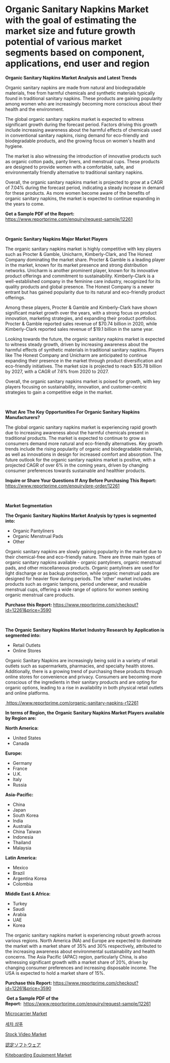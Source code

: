 <p><h1>Organic Sanitary Napkins Market with the goal of estimating the market size and future growth potential of various market segments based on component, applications, end user and region</h1></p><p><strong>Organic Sanitary Napkins Market Analysis and Latest Trends</strong></p>
<p><p>Organic sanitary napkins are made from natural and biodegradable materials, free from harmful chemicals and synthetic materials typically found in traditional sanitary napkins. These products are gaining popularity among women who are increasingly becoming more conscious about their health and the environment.</p><p>The global organic sanitary napkins market is expected to witness significant growth during the forecast period. Factors driving this growth include increasing awareness about the harmful effects of chemicals used in conventional sanitary napkins, rising demand for eco-friendly and biodegradable products, and the growing focus on women's health and hygiene.</p><p>The market is also witnessing the introduction of innovative products such as organic cotton pads, panty liners, and menstrual cups. These products are designed to provide women with a comfortable, safe, and environmentally friendly alternative to traditional sanitary napkins.</p><p>Overall, the organic sanitary napkins market is projected to grow at a CAGR of 7.04% during the forecast period, indicating a steady increase in demand for these products. As more women become aware of the benefits of organic sanitary napkins, the market is expected to continue expanding in the years to come.</p></p>
<p><strong>Get a Sample PDF of the Report:&nbsp;</strong> <a href="https://www.reportprime.com/enquiry/request-sample/12261">https://www.reportprime.com/enquiry/request-sample/12261</a></p>
<p>&nbsp;</p>
<p><strong>Organic Sanitary Napkins Major Market Players</strong></p>
<p><p>The organic sanitary napkins market is highly competitive with key players such as Procter & Gamble, Unicharm, Kimberly-Clark, and The Honest Company dominating the market share. Procter & Gamble is a leading player in the market, known for its market presence and strong distribution networks. Unicharm is another prominent player, known for its innovative product offerings and commitment to sustainability. Kimberly-Clark is a well-established company in the feminine care industry, recognized for its quality products and global presence. The Honest Company is a newer entrant but has gained popularity due to its natural and eco-friendly product offerings.</p><p>Among these players, Procter & Gamble and Kimberly-Clark have shown significant market growth over the years, with a strong focus on product innovation, marketing strategies, and expanding their product portfolios. Procter & Gamble reported sales revenue of $70.74 billion in 2020, while Kimberly-Clark reported sales revenue of $19.1 billion in the same year.</p><p>Looking towards the future, the organic sanitary napkins market is expected to witness steady growth, driven by increasing awareness about the harmful effects of synthetic materials in traditional sanitary napkins. Players like The Honest Company and Unicharm are anticipated to continue expanding their presence in the market through product diversification and eco-friendly initiatives. The market size is projected to reach $35.78 billion by 2027, with a CAGR of 7.6% from 2020 to 2027.</p><p>Overall, the organic sanitary napkins market is poised for growth, with key players focusing on sustainability, innovation, and customer-centric strategies to gain a competitive edge in the market.</p></p>
<p>&nbsp;</p>
<p><strong>What Are The Key Opportunities For Organic Sanitary Napkins Manufacturers?</strong></p>
<p><p>The global organic sanitary napkins market is experiencing rapid growth due to increasing awareness about the harmful chemicals present in traditional products. The market is expected to continue to grow as consumers demand more natural and eco-friendly alternatives. Key growth trends include the rising popularity of organic and biodegradable materials, as well as innovations in design for increased comfort and absorption. The future outlook for the organic sanitary napkins market is positive, with a projected CAGR of over 6% in the coming years, driven by changing consumer preferences towards sustainable and healthier products.</p></p>
<p><strong>Inquire or Share Your Questions If Any Before Purchasing This Report:</strong> <a href="https://www.reportprime.com/enquiry/pre-order/12261">https://www.reportprime.com/enquiry/pre-order/12261</a></p>
<p>&nbsp;</p>
<p><strong>Market Segmentation</strong></p>
<p><strong>The Organic Sanitary Napkins Market Analysis by types is segmented into:</strong></p>
<p><ul><li>Organic Pantyliners</li><li>Organic Menstrual Pads</li><li>Other</li></ul></p>
<p><p>Organic sanitary napkins are slowly gaining popularity in the market due to their chemical-free and eco-friendly nature. There are three main types of organic sanitary napkins available - organic pantyliners, organic menstrual pads, and other miscellaneous products. Organic pantyliners are used for light discharge or as backup protection, while organic menstrual pads are designed for heavier flow during periods. The 'other' market includes products such as organic tampons, period underwear, and reusable menstrual cups, offering a wide range of options for women seeking organic menstrual care products.</p></p>
<p><strong>Purchase this Report:&nbsp;</strong><a href="https://www.reportprime.com/checkout?id=12261&price=3590">https://www.reportprime.com/checkout?id=12261&price=3590</a></p>
<p>&nbsp;</p>
<p><strong>The Organic Sanitary Napkins Market Industry Research by Application is segmented into:</strong></p>
<p><ul><li>Retail Outlets</li><li>Online Stores</li></ul></p>
<p><p>Organic Sanitary Napkins are increasingly being sold in a variety of retail outlets such as supermarkets, pharmacies, and specialty health stores. Additionally, there is a growing trend of purchasing these products through online stores for convenience and privacy. Consumers are becoming more conscious of the ingredients in their sanitary products and are opting for organic options, leading to a rise in availability in both physical retail outlets and online platforms.</p></p>
<p><a href="https://www.reportprime.com/organic-sanitary-napkins-r12261">&nbsp;https://www.reportprime.com/organic-sanitary-napkins-r12261</a></p>
<p><strong>In terms of Region, the Organic Sanitary Napkins Market Players available by Region are:</strong></p>
<p>
    <p> <strong> North America: </strong>
        <ul>
            <li>United States</li>
            <li>Canada</li>
        </ul>
        </p> 
    <p> <strong> Europe: </strong>
        <ul>
            <li>Germany</li>
            <li>France</li>
            <li>U.K.</li>
            <li>Italy</li>
            <li>Russia</li>
        </ul>
        </p> 
    <p> <strong> Asia-Pacific: </strong>
        <ul>
            <li>China</li>
            <li>Japan</li>
            <li>South Korea</li>
            <li>India</li>
            <li>Australia</li>
            <li>China Taiwan</li>
            <li>Indonesia</li>
            <li>Thailand</li>
            <li>Malaysia</li>
        </ul>
        </p> 
    <p> <strong> Latin America: </strong>
        <ul>
            <li>Mexico</li>
            <li>Brazil</li>
            <li>Argentina Korea</li>
            <li>Colombia</li>
        </ul>
        </p> 
    <p> <strong> Middle East & Africa: </strong>
        <ul>
            <li>Turkey</li>
            <li>Saudi</li>
            <li>Arabia</li>
            <li>UAE</li>
            <li>Korea</li>
        </ul>
    </p>
    </p>
<p><p>The organic sanitary napkins market is experiencing robust growth across various regions. North America (NA) and Europe are expected to dominate the market with a market share of 35% and 30% respectively, attributed to the increasing awareness about environmental sustainability and health concerns. The Asia Pacific (APAC) region, particularly China, is also witnessing significant growth with a market share of 20%, driven by changing consumer preferences and increasing disposable income. The USA is expected to hold a market share of 15%.</p></p>
<p><strong>Purchase this Report: </strong><a href="https://www.reportprime.com/checkout?id=12261&price=3590">https://www.reportprime.com/checkout?id=12261&price=3590</a></p>
<p>&nbsp;<strong>Get a Sample PDF of the Report:&nbsp;&nbsp;</strong><a href="https://www.reportprime.com/enquiry/request-sample/12261">https://www.reportprime.com/enquiry/request-sample/12261</a></p>
<p><strong></strong></p>
<p><p><a href="https://issuu.com/reportprime-2/docs/microcarrier-market-size-2030.pptx">Microcarrier Market</a></p><p><a href="https://medium.com/@leeusso5656/%EA%B8%80%EB%A1%9C%EB%B2%8C-%EC%84%B8%EC%B0%A8-%EC%83%B4%ED%91%B8-%EC%8B%9C%EC%9E%A5-%EA%B7%9C%EB%AA%A8%EB%8A%94-%EC%82%B0%EC%97%85-%EC%A0%84%EB%A7%9D%EC%97%90-%EB%94%B0%EB%A5%B4%EB%A9%B4-2024-2031%EB%85%84%EA%B9%8C%EC%A7%80-%EC%97%B0%ED%8F%89%EA%B7%A0-%EC%84%B1%EC%9E%A5%EB%A5%A0-cagr-%EC%9D%B4-5-2-%EB%A5%BC-%EA%B2%BD%ED%97%98%ED%95%A0-%EA%B2%83%EC%9C%BC%EB%A1%9C-%EC%98%88%EC%83%81%EB%90%A9%EB%8B%88%EB%8B%A4-9e9ece098522">세차 샴푸</a></p><p><a href="https://www.linkedin.com/pulse/stock-video-market-global-regional-analysis-focus-region-xatrf">Stock Video Market</a></p><p><a href="https://medium.com/@crystalroliver6/%E8%AA%8D%E5%AE%9A%E3%82%BD%E3%83%95%E3%83%88%E3%82%A6%E3%82%A7%E3%82%A2%E5%B8%82%E5%A0%B4-%E3%82%B0%E3%83%AD%E3%83%BC%E3%83%90%E3%83%AB%E3%81%8A%E3%82%88%E3%81%B3%E5%9C%B0%E5%9F%9F%E5%88%A5%E5%88%86%E6%9E%90-%E5%9C%B0%E5%9F%9F-%E5%9B%BD%E3%83%AC%E3%83%99%E3%83%AB%E3%81%AE%E5%88%86%E6%9E%90-%E7%AB%B6%E4%BA%89%E3%81%AE%E6%A6%82%E8%A6%81-%E5%88%86%E6%9E%90%E3%81%A8%E4%BA%88%E6%B8%AC-2024%E5%B9%B4-2031%E5%B9%B4-5a558f4aa437">認定ソフトウェア</a></p><p><a href="https://github.com/mhrnetwork1/Market-Research-Report-List-1/blob/main/kiteboarding-equipment-market.md">Kiteboarding Equipment Market</a></p></p>